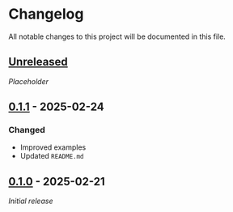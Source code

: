 # Changelog

All notable changes to this project will be documented in this file.

## [Unreleased]

_Placeholder_

## [0.1.1] - 2025-02-24

### Changed

-   Improved examples
-   Updated `README.md`

## [0.1.0] - 2025-02-21

_Initial release_

[Unreleased]: https://github.com/bplaat/crates/compare/small-router%2Fv0.1.1...HEAD
[0.1.1]: https://github.com/bplaat/crates/releases/tag/small-router%2Fv0.1.1
[0.1.0]: https://github.com/bplaat/crates/releases/tag/small-router%2Fv0.1.0

